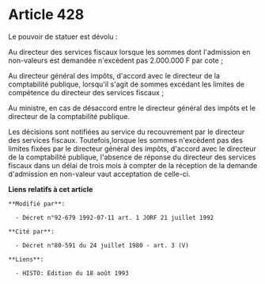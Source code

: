 # Article 428

Le pouvoir de statuer est dévolu :

Au directeur des services fiscaux lorsque les sommes dont l'admission en non-valeurs est demandée n'excèdent pas 2.000.000 F
par cote ;

Au directeur général des impôts, d'accord avec le directeur de la comptabilité publique, lorsqu'il s'agit de sommes excédant
les limites de compétence du directeur des services fiscaux ;

Au ministre, en cas de désaccord entre le directeur général des impôts et le directeur de la comptabilité publique.

Les décisions sont notifiées au service du recouvrement par le directeur des services fiscaux. Toutefois,lorsque les sommes
n'excèdent pas des limites fixées par le directeur général des impôts, d'accord avec le directeur de la comptabilité
publique, l'absence de réponse du directeur des services fiscaux dans un délai de trois mois à compter de la réception de la
demande d'admission en non-valeur vaut acceptation de celle-ci.

**Liens relatifs à cet article**

	**Modifié par**:

	  - Décret n°92-679 1992-07-11 art. 1 JORF 21 juillet 1992

	**Cité par**:

	  - Décret n°80-591 du 24 juillet 1980 - art. 3 (V)

	**Liens**:

	  - HISTO: Edition du 18 août 1993
